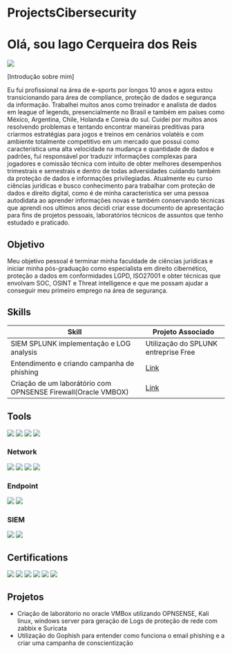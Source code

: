 # ProjectsCibersecurity
# Olá, sou Iago Cerqueira dos Reis
<a href="https://www.linkedin.com/in/iago-cerqueira-7a9a0b204/"><img src="https://img.shields.io/badge/-LinkedIn-0072b1?&style=for-the-badge&logo=linkedin&logoColor=white" /></a>

[Introdução sobre mim]

Eu fui profissional na área de e-sports por longos 10 anos e agora estou transicionando para área de compliance, proteção de dados e  segurança da informação. Trabalhei muitos anos como treinador e analista de dados em league of legends, presencialmente no Brasil e também em países como México, Argentina, Chile, Holanda e Coreia do sul. Cuidei por muitos anos resolvendo problemas e tentando encontrar maneiras preditivas para criarmos estratégias para jogos e treinos em cenários volatéis e com ambiente totalmente competitivo em um mercado que possui como caracteristica uma alta velocidade na mudança e quantidade de dados e padrões, fui responsável por traduzir informações complexas para jogadores e comissão técnica com intuito de obter melhores desempenhos trimestrais e semestrais e dentro de todas adversidades cuidando também da proteção de dados e informações privilegiadas. Atualmente eu curso ciências jurídicas e busco conhecimento para trabalhar com proteção de dados e direito digital, como é de minha caracteristica ser uma pessoa autodidata ao aprender informações novas e também conservando técnicas que aprendi nos ultimos anos decidi criar esse documento de apresentação para fins de projetos pessoais, laboratórios técnicos de assuntos que tenho estudado e praticado.  

## Objetivo


Meu objetivo pessoal é terminar minha faculdade de ciências jurídicas e iniciar minha pós-graduação como especialista em direito cibernético, proteção a dados em conformidades LGPD, ISO27001 e obter técnicas que envolvam SOC, OSINT e Threat intelligence e que me possam ajudar a conseguir meu primeiro emprego na área de segurança.

## Skills


| Skill                                         | Projeto Associado        |
|-----------------------------------------------|----------------------------|
| SIEM SPLUNK implementação e LOG analysis                     | Utilização do SPLUNK entreprise Free|
| Entendimento e criando campanha de phishing          | <a href="https://iagocerqueira.github.io/PishingProject/">Link</a>|
| Criação de um laborátório com OPNSENSE Firewall(Oracle VMBOX)    |  <a href="https://iagocerqueira.github.io/SOC-Lab/">Link</a>|




## Tools

<div>
    <img src="https://img.shields.io/badge/-Wireshark-1679A7?&style=for-the-badge&logo=Wireshark&logoColor=white" />
    <img src="https://img.shields.io/badge/-Nmap-0040FF?&style=for-the-badge&logo=Nmap&logoColor=white" />
    <img src="https://img.shields.io/badge/-OneTrust-52B848?&style=for-the-badge&logo=OneTrust&logoColor=white" />
    <img src="https://img.shields.io/badge/-NIST-DC143C?&style=for-the-badge&logo=NIST&logoColor=white" />

</div>


### Network
<div>
    <img src="https://img.shields.io/badge/-Wireshark-1679A7?&style=for-the-badge&logo=Wireshark&logoColor=white" />
    <img src="https://img.shields.io/badge/-OPNsense-F1680D?&style=for-the-badge&logo=OPNsense&logoColor=white" />
    <img src="https://img.shields.io/badge/-Zabbix-F05032?&style=for-the-badge&logo=Zabbix&logoColor=white" />
    <img src="https://img.shields.io/badge/-Suricata-EF3B2D?&style=for-the-badge&logo=Suricata&logoColor=white" />
</div>

</div>


### Endpoint
<div>
    <img src="https://img.shields.io/badge/-McAfee%20Endpoint%20Security-C8102E?&style=for-the-badge&logo=McAfee&logoColor=white" />
    <img src="https://img.shields.io/badge/-Kaspersky%20Endpoint%20Security-007575?&style=for-the-badge&logo=Kaspersky&logoColor=white" />
</div>


### SIEM
<div>
    <img src="https://img.shields.io/badge/-Splunk-000000?&style=for-the-badge&logo=Splunk&logoColor=white" />
    <img src="https://img.shields.io/badge/-IBM%20QRadar-054ADA?&style=for-the-badge&logo=IBM&logoColor=white" />
</div>


## Certifications

<div>
    <img src="https://img.shields.io/badge/-NSE%201-EE3124?&style=for-the-badge&logo=Fortinet&logoColor=white" />
    <img src="https://img.shields.io/badge/-NSE%202-EE3124?&style=for-the-badge&logo=Fortinet&logoColor=white" />
    <img src="https://img.shields.io/badge/-NSE%203-EE3124?&style=for-the-badge&logo=Fortinet&logoColor=white" />
    <img src="https://img.shields.io/badge/-ISO%2027001%20SGSI-005FAD?&style=for-the-badge&logo=ISO&logoColor=white" />
    <img src="https://img.shields.io/badge/-LGPD%20(FGV)-007ACC?&style=for-the-badge&logo=gov.br&logoColor=white" />
    <img src="https://img.shields.io/badge/-LFS101%20Linux%20Foundation-1793D1?&style=for-the-badge&logo=Linux&logoColor=white" />
</div>


## Projetos
- Criação de laborátorio no oracle VMBox utilizando OPNSENSE, Kali linux, windows server para geração de Logs de proteção de rede com zabbix e Suricata 
- Utilização do Gophish para entender como funciona o email phishing e a criar uma campanha de conscientização

